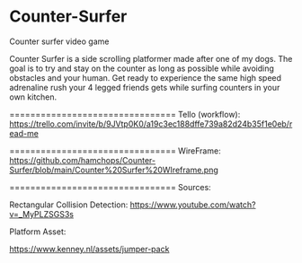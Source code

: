 # Counter-Surfer
Counter surfer video game

Counter Surfer is a side scrolling platformer made after one of my dogs. The goal is to try and stay on the counter as long as possible while avoiding obstacles and your human. Get ready to experience the same high speed adrenaline rush your 4 legged friends gets while surfing counters in your own kitchen.

================================
Tello (workflow):
https://trello.com/invite/b/9JVtp0K0/a19c3ec188dffe739a82d24b35f1e0eb/read-me


================================
WireFrame:
https://github.com/hamchops/Counter-Surfer/blob/main/Counter%20Surfer%20WIreframe.png

================================
Sources:

Rectangular Collision Detection:
https://www.youtube.com/watch?v=_MyPLZSGS3s

Platform Asset:

https://www.kenney.nl/assets/jumper-pack
